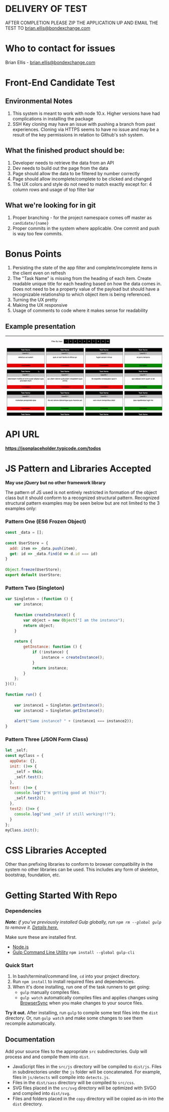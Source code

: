 # DELIVERY OF TEST #
AFTER COMPLETION PLEASE ZIP THE APPLICATION UP AND EMAIL THE TEST TO brian.ellis@bondexchange.com

# Who to contact for issues
Brian Ellis - brian.ellis@bondexchange.com

# Front-End Candidate Test

## Environmental Notes
1. This system is meant to work with node 10.x. Higher versions have had complications in installing the package
2. SSH Key cloning may have an issue with pushing a branch from past experiences. Cloning via HTTPS seems to have no issue and may be a result of the key permissions in relation to Github's ssh system.

## What the finished product should be:
1. Developer needs to retrieve the data from an API
2. Dev needs to build out the page from the data
3. Page should allow the data to be filtered by number correctly
4. Page should allow incomplete/complete to be clicked and changed
5. The UX colors and style do not need to match exactly except for: 4 column rows and usage of top filter bar

## What we're looking for in git
1. Proper branching - for the project namespace comes off master as `candidate/{name}`
2. Proper commits in the system where applicable. One commit and push is way too few commits.

# Bonus Points
1. Persisting the state of the app filter and complete/incomplete items in the client even on refresh
2. The "Task Name" is missing from the heading of each item. Create readable unique title for each heading based on how the data comes in. Does not need to be a property value of the payload but should have a recognizable relationship to which object item is being referenced.
3. Turning the UX pretty
4. Making the UX responsive
5. Usage of comments to code where it makes sense for readability

## Example presentation
![alt text](https://raw.githubusercontent.com/brianlellis/bx-fe-test/master/example.gif "Example")

# API URL
__https://jsonplaceholder.typicode.com/todos__

# JS Pattern and Libraries Accepted
__May use jQuery but no other framework library__

The pattern of JS used is not entirely restricted in formation of the object class but it should conform to a recognized structural pattern. Recognized structural pattern examples may be seen below but are not limited to the 3 examples only:

### Pattern One (ES6 Frozen Object)
```javascript
const _data = [];

const UserStore = {
  add: item => _data.push(item),
  get: id => _data.find(d => d.id === id)
}

Object.freeze(UserStore);
export default UserStore;
```

### Pattern Two (Singleton)
```javascript
var Singleton = (function () {
    var instance;
 
    function createInstance() {
        var object = new Object("I am the instance");
        return object;
    }
 
    return {
        getInstance: function () {
            if (!instance) {
                instance = createInstance();
            }
            return instance;
        }
    };
})();
 
function run() {
 
    var instance1 = Singleton.getInstance();
    var instance2 = Singleton.getInstance();
 
    alert("Same instance? " + (instance1 === instance2));  
}
```

### Pattern Three (JSON Form Class)
```javascript
let _self;
const myClass = {
  appData: {},
  init: ()=> {
    _self = this;
    _self.test();
  },
  test: ()=> {
    console.log("I'm getting good at this!");
    _self.test2();
  },
  test2: ()=> {
    console.log("and _self if still working!!!");
  }
};
myClass.init();
```

# CSS Libraries Accepted
Other than prefixing libraries to conform to browser compatibility in the system no other libraries can be used. This includes any form of skeleton, bootstrap, foundation, etc.

# Getting Started With Repo

### Dependencies

*__Note:__ if you've previously installed Gulp globally, run `npm rm --global gulp` to remove it. [Details here.](https://medium.com/gulpjs/gulp-sips-command-line-interface-e53411d4467)*

Make sure these are installed first.

- [Node.js](http://nodejs.org)
- [Gulp Command Line Utility](http://gulpjs.com) `npm install --global gulp-cli`

### Quick Start

1. In bash/terminal/command line, `cd` into your project directory.
2. Run `npm install` to install required files and dependencies.
3. When it's done installing, run one of the task runners to get going:
	- `gulp` manually compiles files.
	- `gulp watch` automatically compiles files and applies changes using [BrowserSync](https://browsersync.io/) when you make changes to your source files.

**Try it out.** After installing, run `gulp` to compile some test files into the `dist` directory. Or, run `gulp watch` and make some changes to see them recompile automatically.



## Documentation

Add your source files to the appropriate `src` subdirectories. Gulp will process and and compile them into `dist`.

- JavaScript files in the `src/js` directory will be compiled to `dist/js`. Files in subdirectories under the `js` folder will be concatenated. For example, files in `js/detects` will compile into `detects.js`.
- Files in the `dist/sass` directory will be compiled to `src/css`.
- SVG files placed in the `src/svg` directory will be optimized with SVGO and compiled into `dist/svg`.
- Files and folders placed in the `copy` directory will be copied as-in into the `dist` directory.
